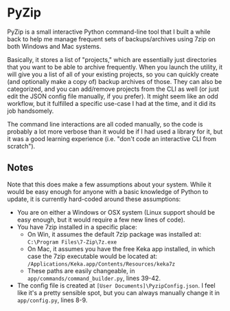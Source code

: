 # PyZip

PyZip is a small interactive Python command-line tool that I built a while back to help me manage frequent sets of backups/archives using 7zip on both Windows and Mac systems.

Basically, it stores a list of "projects," which are essentially just directories that you want to be able to archive frequently. When you launch the utility, it will give you a list of all of your existing projects, so you can quickly create (and optionally make a copy of) backup archives of those. They can also be categorized, and you can add/remove projects from the CLI as well (or just edit the JSON config file manually, if you prefer). It might seem like an odd workflow, but it fulfilled a specific use-case I had at the time, and it did its job handsomely.

The command line interactions are all coded manually, so the code is probably a lot more verbose than it would be if I had used a library for it, but it was a good learning experience (i.e. "don't code an interactive CLI from scratch").

## Notes

Note that this does make a few assumptions about your system. While it would be easy enough for anyone with a basic knowledge of Python to update, it is currently hard-coded around these assumptions:

- You are on either a Windows or OSX system (Linux support should be easy enough, but it would require a few new lines of code).
- You have 7zip installed in a specific place:
  - On Win, it assumes the default 7zip package was installed at: `C:\Program Files\7-Zip\7z.exe`
  - On Mac, it assumes you have the free Keka app installed, in which case the 7zip executable would be located at: `/Applications/Keka.app/Contents/Resources/keka7z`
  - These paths are easily changeable, in `app/commands/command_builder.py`, lines 39-42.
- The config file is created at `[User Documents]\PyzipConfig.json`. I feel like it's a pretty sensible spot, but you can always manually change it in `app/config.py`, lines 8-9.